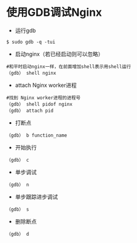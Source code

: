 # 使用GDB调试Nginx

* 运行gdb
```shell
$ sudo gdb -q -tui
```

* 启动nginx（若已经启动则可以忽略）
```shell
#和平时启动nginx一样，在前面增加shell表示用shell运行
（gdb） shell nginx
```

* attach Nginx worker进程
```shell
#找到 Nginx worker进程的进程号
（gdb） shell pidof nginx
（gdb） attach pid
```

* 打断点
```shell
（gdb） b function_name
```

* 开始执行
```shell
（gdb） c
```

* 单步调试
```shell
（gdb） n
```

* 单步跟踪进步调试
```shell
（gdb） s
```

* 删除断点
```shell
（gdb） d
```
